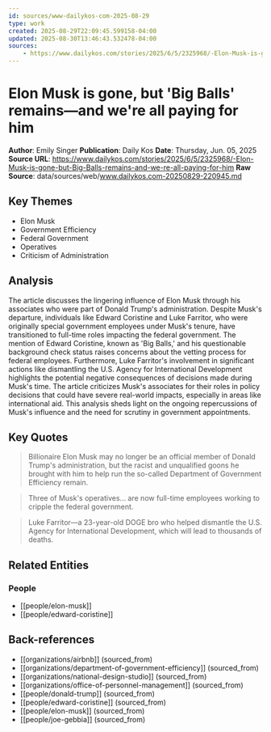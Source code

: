```yaml
---
id: sources/www-dailykos-com-2025-08-29
type: work
created: 2025-08-29T22:09:45.599158-04:00
updated: 2025-08-30T13:46:43.532478-04:00
sources:
    - https://www.dailykos.com/stories/2025/6/5/2325968/-Elon-Musk-is-gone-but-Big-Balls-remains-and-we-re-all-paying-for-him
---
```


# Elon Musk is gone, but 'Big Balls' remains—and we're all paying for him

**Author**: Emily Singer
**Publication**: Daily Kos
**Date**: Thursday, Jun. 05, 2025
**Source URL**: https://www.dailykos.com/stories/2025/6/5/2325968/-Elon-Musk-is-gone-but-Big-Balls-remains-and-we-re-all-paying-for-him
**Raw Source**: data/sources/web/www.dailykos.com-20250829-220945.md

## Key Themes

- Elon Musk
- Government Efficiency
- Federal Government
- Operatives
- Criticism of Administration

## Analysis

The article discusses the lingering influence of Elon Musk through his associates who were part of Donald Trump's administration. Despite Musk's departure, individuals like Edward Coristine and Luke Farritor, who were originally special government employees under Musk's tenure, have transitioned to full-time roles impacting the federal government. The mention of Edward Coristine, known as 'Big Balls,' and his questionable background check status raises concerns about the vetting process for federal employees. Furthermore, Luke Farritor's involvement in significant actions like dismantling the U.S. Agency for International Development highlights the potential negative consequences of decisions made during Musk's time. The article criticizes Musk's associates for their roles in policy decisions that could have severe real-world impacts, especially in areas like international aid. This analysis sheds light on the ongoing repercussions of Musk's influence and the need for scrutiny in government appointments.

## Key Quotes

> Billionaire Elon Musk may no longer be an official member of Donald Trump's administration, but the racist and unqualified goons he brought with him to help run the so-called Department of Government Efficiency remain.

> Three of Musk's operatives... are now full-time employees working to cripple the federal government.

> Luke Farritor—a 23-year-old DOGE bro who helped dismantle the U.S. Agency for International Development, which will lead to thousands of deaths.

## Related Entities

### People
- [[people/elon-musk]]
- [[people/edward-coristine]]

## Back-references
<!-- Auto-maintained by the system -->
- [[organizations/airbnb]] (sourced_from)
- [[organizations/department-of-government-efficiency]] (sourced_from)
- [[organizations/national-design-studio]] (sourced_from)
- [[organizations/office-of-personnel-management]] (sourced_from)
- [[people/donald-trump]] (sourced_from)
- [[people/edward-coristine]] (sourced_from)
- [[people/elon-musk]] (sourced_from)
- [[people/joe-gebbia]] (sourced_from)

